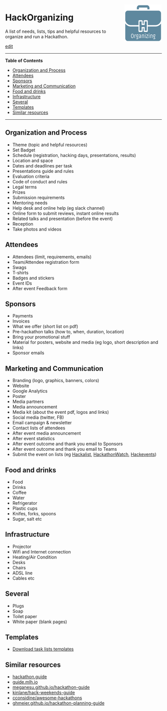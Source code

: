 <p></p>
<a href="https://hack-tools.github.io/"><img src="hackorganizing_logo.png" alt="logo" align="right"></a>

# HackOrganizing

A list of needs, lists, tips and helpful resources to organize and run a Hackathon.

[edit](https://github.com/hack-tools/hackorganizing/edit/master/README.md)

---

**Table of Contents**
* [Organization and Process](#organization-and-process)
* [Attendees](#attendees)
* [Sponsors](#sponsors)
* [Marketing and Communication](#marketing-and-communication)
* [Food and drinks](#food-and-drinks)
* [Infrastructure](#infrastructure)
* [Several](#several)
* [Templates](#templates)
* [Similar resources](#similar-resources)

---

## Organization and Process
- Theme (topic and helpful resources)
- Set Badget
- Schedule (registration, hacking days, presentations, results)
- Location and space
- Dates and deadlines per task
- Presentations guide and rules
- Evaluation criteria
- Code of conduct and rules
- Legal terms
- Prizes
- Submission requirements
- Mentoring needs
- Help desk and online help (eg slack channel)
- Online form to submit reviews, instant online results
- Related talks and presentation (before the event)
- Reception
- Take photos and videos

## Attendees
- Attendees (limit, requirements, emails)
- Team/Attendee registration form
- Swags
- T-shirts
- Badges and stickers
- Event IDs
- After event Feedback form

## Sponsors
- Payments
- Invoices
- What we offer (short list on pdf)
- Pre-hackathon talks (how to, when, duration, location)
- Bring your promotional stuff
- Material for posters, website and media (eg logo, short description and links)
- Sponsor emails

## Marketing and Communication
- Branding (logo, graphics, banners, colors)
- Website
- Google Analytics
- Poster
- Media partners
- Media announcement
- Media kit (about the event pdf, logos and links)
- Social media (twitter, FB)
- Email campaign & newsletter
- Contact lists of attendees
- After event media announcement
- After event statistics
- After event outcome and thank you email to Sponsors
- After event outcome and thank you email to Teams
- Submit the event on lists (eg [Hackalist](http://www.hackalist.org), [HackathonWatch](http://www.hackathonwatch.com), [Hackevents](https://hackevents.co))

## Food and drinks
- Food
- Drinks
- Coffee
- Water
- Refrigerator
- Plastic cups
- Knifes, forks, spoons
- Sugar, salt etc

## Infrastructure
- Projector
- Wifi and Internet connection
- Heating/Air Condition
- Desks
- Chairs
- ADSL line
- Cables etc

## Several
- Plugs
- Soap
- Toilet paper
- White paper (blank pages)

## Templates
- [Download task lists templates](https://github.com/hack-tools/hackorganizing/raw/master/task_templates.zip)

## Similar resources
- [hackathon.guide](https://hackathon.guide)
- [guide.mlh.io](https://guide.mlh.io)
- [meganesu.github.io/hackathon-guide](https://meganesu.github.io/hackathon-guide)
- [kinlane/hack-weekends-guide](https://github.com/kinlane/hack-weekends-guide)
- [cconsidine/awesome-hackathons](https://github.com/cconsidine/awesome-hackathons)
- [ghmeier.github.io/hackathon-planning-guide](http://ghmeier.github.io/hackathon-planning-guide)

<p></p>
